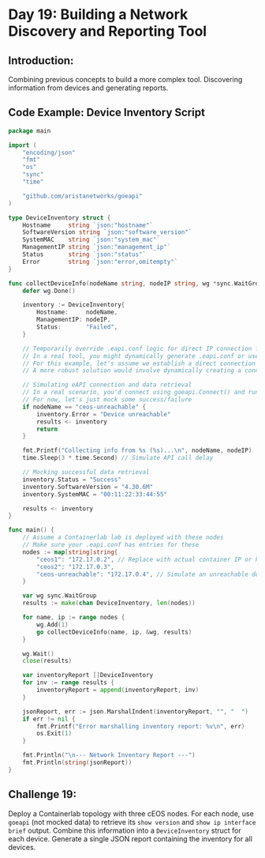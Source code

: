 # **Day 19: Building a Network Discovery and Reporting Tool**

## **Introduction:** 
Combining previous concepts to build a more complex tool. Discovering information from devices and generating reports.

## **Code Example: Device Inventory Script**

```go
package main

import (
    "encoding/json"
    "fmt"
    "os"
    "sync"
    "time"

    "github.com/aristanetworks/goeapi"
)

type DeviceInventory struct {
    Hostname     string `json:"hostname"`
    SoftwareVersion string `json:"software_version"`
    SystemMAC    string `json:"system_mac"`
    ManagementIP string `json:"management_ip"`
    Status       string `json:"status"`
    Error        string `json:"error,omitempty"`
}

func collectDeviceInfo(nodeName string, nodeIP string, wg *sync.WaitGroup, results chan DeviceInventory) {
    defer wg.Done()

    inventory := DeviceInventory{
        Hostname:     nodeName,
        ManagementIP: nodeIP,
        Status:       "Failed",
    }

    // Temporarily override .eapi.conf logic for direct IP connection for simplicity in this example
    // In a real tool, you might dynamically generate .eapi.conf or use goeapi's direct connection options if available
    // For this example, let's assume we establish a direct connection or mock it
    // A more robust solution would involve dynamically creating a connection profile or using a custom transport in goeapi

    // Simulating eAPI connection and data retrieval
    // In a real scenario, you'd connect using goeapi.Connect() and run commands
    // For now, let's just mock some success/failure
    if nodeName == "ceos-unreachable" {
        inventory.Error = "Device unreachable"
        results <- inventory
        return
    }

    fmt.Printf("Collecting info from %s (%s)...\n", nodeName, nodeIP)
    time.Sleep(3 * time.Second) // Simulate API call delay

    // Mocking successful data retrieval
    inventory.Status = "Success"
    inventory.SoftwareVersion = "4.30.6M"
    inventory.SystemMAC = "00:11:22:33:44:55"

    results <- inventory
}

func main() {
    // Assume a Containerlab lab is deployed with these nodes
    // Make sure your .eapi.conf has entries for these
    nodes := map[string]string{
        "ceos1": "172.17.0.2", // Replace with actual container IP or hostname
        "ceos2": "172.17.0.3",
        "ceos-unreachable": "172.17.0.4", // Simulate an unreachable device
    }

    var wg sync.WaitGroup
    results := make(chan DeviceInventory, len(nodes))

    for name, ip := range nodes {
        wg.Add(1)
        go collectDeviceInfo(name, ip, &wg, results)
    }

    wg.Wait()
    close(results)

    var inventoryReport []DeviceInventory
    for inv := range results {
        inventoryReport = append(inventoryReport, inv)
    }

    jsonReport, err := json.MarshalIndent(inventoryReport, "", "  ")
    if err != nil {
        fmt.Printf("Error marshalling inventory report: %v\n", err)
        os.Exit(1)
    }

    fmt.Println("\n--- Network Inventory Report ---")
    fmt.Println(string(jsonReport))
}
```

## **Challenge 19:** 
Deploy a Containerlab topology with three cEOS nodes. For each node, use `goeapi` (not mocked data) to retrieve its `show version` and `show ip interface brief` output. Combine this information into a `DeviceInventory` struct for each device. Generate a single JSON report containing the inventory for all devices.
